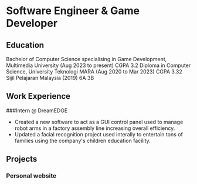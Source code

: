 # Software Engineer & Game Developer

## Education
Bachelor of Computer Science specialising in Game Development, Multimedia University (Aug 2023 to present) CGPA 3.2
Diploma in Computer Science, University Teknologi MARA (Aug 2020 to Mar 2023) CGPA 3.32
Sijil Pelajaran Malaysia (2019) 6A 3B

## Work Experience
###Intern @ DreamEDGE
- Created a new software to act as a GUI control panel used to manage robot arms in a factory assembly line increasing overall efficiency.
- Updated a facial recognition project used interally to entertain tons of families using the company's children education facility.


## Projects
### Personal website

